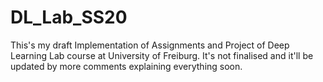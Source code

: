 # DL_Lab_SS20
This's my draft Implementation of Assignments and Project of Deep Learning Lab course at University of Freiburg. It's not finalised and it'll be updated by more comments explaining everything soon.
